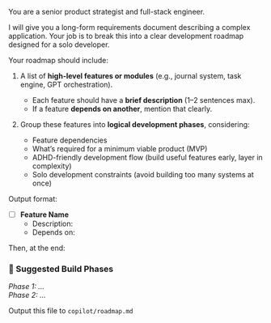 You are a senior product strategist and full-stack engineer.

I will give you a long-form requirements document describing a complex application. Your job is to break this into a clear development roadmap designed for a solo developer.

Your roadmap should include:

1. A list of **high-level features or modules** (e.g., journal system, task engine, GPT orchestration).
   - Each feature should have a **brief description** (1–2 sentences max).
   - If a feature **depends on another**, mention that clearly.

2. Group these features into **logical development phases**, considering:
   - Feature dependencies
   - What’s required for a minimum viable product (MVP)
   - ADHD-friendly development flow (build useful features early, layer in complexity)
   - Solo development constraints (avoid building too many systems at once)

Output format:

- [ ] **Feature Name**
  - Description:
  - Depends on:

Then, at the end:

### 🧩 Suggested Build Phases

_Phase 1: ..._  
_Phase 2: ..._

Output this file to `copilot/roadmap.md`

